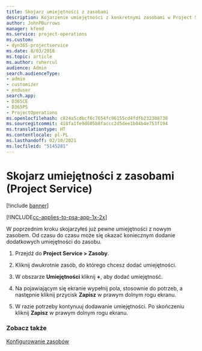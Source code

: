 ```yaml
---
title: Skojarz umiejętności z zasobami
description: Kojarzenie umiejętności z konkretnymi zasobami w Project Service
author: JohnPBurrows
manager: kfend
ms.service: project-operations
ms.custom:
- dyn365-projectservice
ms.date: 8/03/2018
ms.topic: article
ms.author: ruhercul
audience: Admin
search.audienceType:
- admin
- customizer
- enduser
search.app:
- D365CE
- D365PS
- ProjectOperations
ms.openlocfilehash: c824a5cdbcf6c7654fc96155cd4fdfb232308738
ms.sourcegitcommit: 418fa1fe9d605b8faccc2d5dee1b04b4e753f194
ms.translationtype: HT
ms.contentlocale: pl-PL
ms.lasthandoff: 02/10/2021
ms.locfileid: "5145281"
---
```

# <a name="associate-skills-with-resources-project-service"></a>Skojarz umiejętności z zasobami (Project Service)

[!include [banner](../includes/psa-now-project-operations.md)]

[!INCLUDE[cc-applies-to-psa-app-1x-2x](../includes/cc-applies-to-psa-app-1x-2x.md)]

W poprzednim kroku skojarzyłeś już pewne umiejętności z nowym zasobem. Od czasu do czasu może się okazać koniecznym dodanie dodatkowych umiejętności do zasobu.  
  
1.  Przejdź do **Project Service > Zasoby**.  
  
2.  Kliknij dwukrotnie zasób, do którego chcesz dodać umiejętności.  
  
3.  W obszarze **Umiejętności** kliknij **+**, aby dodać umiejętność.  
  
4.  Na pojawiającym się ekranie wypełnij pola, stosownie do potrzeb, a następnie kliknij przycisk **Zapisz** w prawym dolnym rogu ekranu.  
  
5.  W razie potrzeby kontynuuj dodawanie umiejętności. Po skończeniu kliknij **Zapisz** w prawym dolnym rogu ekranu.  
  
### <a name="see-also"></a>Zobacz także  
 [Konfigurowanie zasobów](../psa/set-up-resources.md)
